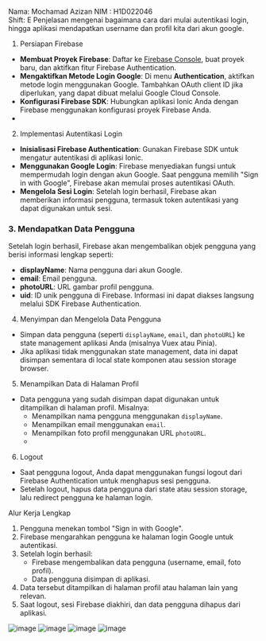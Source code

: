 Nama: Mochamad Azizan
NIM : H1D022046  
Shift: E
Penjelasan mengenai bagaimana cara dari mulai autentikasi login, hingga aplikasi mendapatkan username dan profil kita dari akun google.
 1. Persiapan Firebase
- **Membuat Proyek Firebase**: Daftar ke [Firebase Console](https://console.firebase.google.com/), buat proyek baru, dan aktifkan fitur Firebase Authentication.
- **Mengaktifkan Metode Login Google**: Di menu **Authentication**, aktifkan metode login menggunakan Google. Tambahkan OAuth client ID jika diperlukan, yang dapat dibuat melalui Google Cloud Console.
- **Konfigurasi Firebase SDK**: Hubungkan aplikasi Ionic Anda dengan Firebase menggunakan konfigurasi proyek Firebase Anda.
- 
2. Implementasi Autentikasi Login
- **Inisialisasi Firebase Authentication**: Gunakan Firebase SDK untuk mengatur autentikasi di aplikasi Ionic.
- **Menggunakan Google Login**: Firebase menyediakan fungsi untuk mempermudah login dengan akun Google. Saat pengguna memilih "Sign in with Google", Firebase akan memulai proses autentikasi OAuth.
- **Mengelola Sesi Login**: Setelah login berhasil, Firebase akan memberikan informasi pengguna, termasuk token autentikasi yang dapat digunakan untuk sesi.

### **3. Mendapatkan Data Pengguna**
Setelah login berhasil, Firebase akan mengembalikan objek pengguna yang berisi informasi lengkap seperti:
- **displayName**: Nama pengguna dari akun Google.
- **email**: Email pengguna.
- **photoURL**: URL gambar profil pengguna.
- **uid**: ID unik pengguna di Firebase.
Informasi ini dapat diakses langsung melalui SDK Firebase Authentication.

4. Menyimpan dan Mengelola Data Pengguna
- Simpan data pengguna (seperti `displayName`, `email`, dan `photoURL`) ke state management aplikasi Anda (misalnya Vuex atau Pinia).
- Jika aplikasi tidak menggunakan state management, data ini dapat disimpan sementara di local state komponen atau session storage browser.

5. Menampilkan Data di Halaman Profil
- Data pengguna yang sudah disimpan dapat digunakan untuk ditampilkan di halaman profil. Misalnya:
  - Menampilkan nama pengguna menggunakan `displayName`.
  - Menampilkan email menggunakan `email`.
  - Menampilkan foto profil menggunakan URL `photoURL`.
  - 
6. Logout
- Saat pengguna logout, Anda dapat menggunakan fungsi logout dari Firebase Authentication untuk menghapus sesi pengguna.
- Setelah logout, hapus data pengguna dari state atau session storage, lalu redirect pengguna ke halaman login.


Alur Kerja Lengkap
1. Pengguna menekan tombol "Sign in with Google".
2. Firebase mengarahkan pengguna ke halaman login Google untuk autentikasi.
3. Setelah login berhasil:
   - Firebase mengembalikan data pengguna (username, email, foto profil).
   - Data pengguna disimpan di aplikasi.
4. Data tersebut ditampilkan di halaman profil atau halaman lain yang relevan.
5. Saat logout, sesi Firebase diakhiri, dan data pengguna dihapus dari aplikasi.


![image](https://github.com/user-attachments/assets/364e4e20-da04-4385-bc88-8f50094b8d4f)
![image](https://github.com/user-attachments/assets/6c6be7fc-aabd-46e9-bd6d-0d739fed5537)
![image](https://github.com/user-attachments/assets/ee706d52-96e3-40c1-851e-8d006420a7c6)
![image](https://github.com/user-attachments/assets/da4ac771-c284-47ed-b689-4bb026452020)
